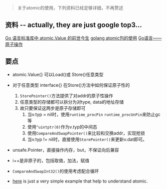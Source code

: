 > 关于atomic的使用，下列资料已经足够详细，不再赘述 

## 资料 -- actually, they are just google top3...
[Go 语言标准库中 atomic.Value 的前世今生](https://blog.betacat.io/post/golang-atomic-value-exploration/)
[golang atomic包的使用](https://www.jianshu.com/p/228c119a7d0e)
[Go语言——原子操作](https://www.jianshu.com/p/ccfbe7bf82bb)

## 要点
* atomic.Value{} 可以Load()或 Store()任意类型
* 对于任意类型 interface{} 在Store()方法中如何保证原子性的
    1. `StorePointer()`方法提供了对addr的原子性操作
    2. 任意类型的存储都可以拆分为对type, data的地址存储
    3. 故只要保证这两步是原子存储即可
        1. 当v.typ = nil时，使用`runtime_procPin` `runtime_procUnPin`来防止gc等
        2. 使用`^uintptr(0)`作为v.typ的中间态
        3. 使用`CompareAndSwapPointer()`来比较和交换addr，实现抢锁
        4. 当v.typ != nil时，直接使用`StorePointer()`来更新v.dat即可。
* unsafe.Pointer，直接操作内存，but，不保证向后兼容
* i++是非原子的，包括取值，加法，赋值
* `CompareAndSwapInt32()`的使用考虑配合循环

* [here](./concurrency_study/atomic.go) is just a very simple example that help to understand atomic.
